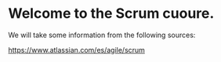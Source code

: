 
# Welcome to the Scrum cuoure.

We will take some information from the following sources:

https://www.atlassian.com/es/agile/scrum

